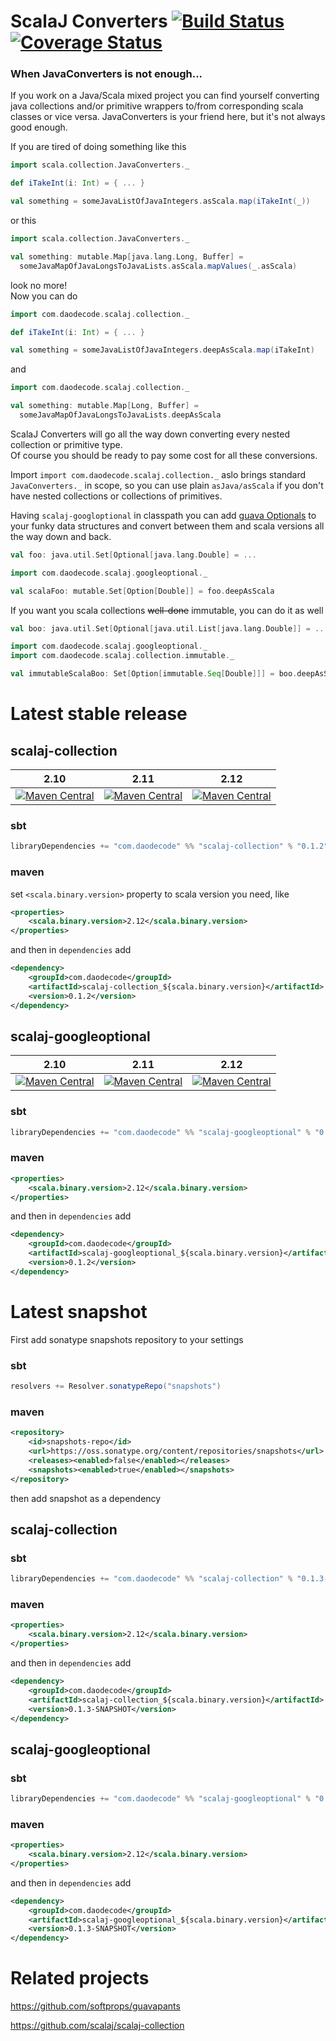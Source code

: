 ScalaJ Converters [![Build Status](https://travis-ci.org/jozic/scalaj.svg?branch=master)](https://travis-ci.org/jozic/scalaj) [![Coverage Status](https://coveralls.io/repos/jozic/scalaj/badge.svg)](https://coveralls.io/r/jozic/scalaj)
=================

### When JavaConverters is not enough...

If you work on a Java/Scala mixed project you can find yourself converting
java collections and/or primitive wrappers to/from corresponding scala classes or vice versa.
JavaConverters is your friend here, but it's not always good enough.

If you are tired of doing something like this

```scala
import scala.collection.JavaConverters._

def iTakeInt(i: Int) = { ... }

val something = someJavaListOfJavaIntegers.asScala.map(iTakeInt(_))
```

or this

```scala
import scala.collection.JavaConverters._

val something: mutable.Map[java.lang.Long, Buffer] = 
  someJavaMapOfJavaLongsToJavaLists.asScala.mapValues(_.asScala)
```

look no more!  
Now you can do

```scala
import com.daodecode.scalaj.collection._

def iTakeInt(i: Int) = { ... }

val something = someJavaListOfJavaIntegers.deepAsScala.map(iTakeInt)
```

and 

```scala
import com.daodecode.scalaj.collection._

val something: mutable.Map[Long, Buffer] = 
  someJavaMapOfJavaLongsToJavaLists.deepAsScala
```

ScalaJ Converters will go all the way down converting every nested collection or primitive type.  
Of course you should be ready to pay some cost for all these conversions.

Import `import com.daodecode.scalaj.collection._` aslo brings standard `JavaConverters._` in scope, 
so you can use plain `asJava/asScala` if you don't have nested collections or collections of primitives.

Having `scalaj-googloptional` in classpath you can add [guava Optionals](https://github.com/google/guava/blob/master/guava/src/com/google/common/base/Optional.java) to your
funky data structures and convert between them and scala versions all the way down and back.

```scala
val foo: java.util.Set[Optional[java.lang.Double] = ...

import com.daodecode.scalaj.googleoptional._

val scalaFoo: mutable.Set[Option[Double]] = foo.deepAsScala
```

If you want you scala collections ~~well-done~~ immutable, you can do it as well

```scala
val boo: java.util.Set[Optional[java.util.List[java.lang.Double]] = ...

import com.daodecode.scalaj.googleoptional._
import com.daodecode.scalaj.collection.immutable._

val immutableScalaBoo: Set[Option[immutable.Seq[Double]]] = boo.deepAsScalaImmutable
```


# Latest stable release

## scalaj-collection

| 2.10 | 2.11 | 2.12 |
|------|------|------|
|[![Maven Central](https://maven-badges.herokuapp.com/maven-central/com.daodecode/scalaj-collection_2.10/badge.svg)](https://maven-badges.herokuapp.com/maven-central/com.daodecode/scalaj-collection_2.10) | [![Maven Central](https://maven-badges.herokuapp.com/maven-central/com.daodecode/scalaj-collection_2.11/badge.svg)](https://maven-badges.herokuapp.com/maven-central/com.daodecode/scalaj-collection_2.11) | [![Maven Central](https://maven-badges.herokuapp.com/maven-central/com.daodecode/scalaj-collection_2.12/badge.svg)](https://maven-badges.herokuapp.com/maven-central/com.daodecode/scalaj-collection_2.12) |

### sbt
```scala
libraryDependencies += "com.daodecode" %% "scalaj-collection" % "0.1.2"
```
### maven

set `<scala.binary.version>` property to scala version you need, like

```xml
<properties>
    <scala.binary.version>2.12</scala.binary.version>
</properties>
```

 and then in `dependencies` add

```xml
<dependency>
    <groupId>com.daodecode</groupId>
    <artifactId>scalaj-collection_${scala.binary.version}</artifactId>
    <version>0.1.2</version>
</dependency>
```

## scalaj-googleoptional

| 2.10 | 2.11 | 2.12 |
|------|------|------|
|[![Maven Central](https://maven-badges.herokuapp.com/maven-central/com.daodecode/scalaj-googleoptional_2.10/badge.svg)](https://maven-badges.herokuapp.com/maven-central/com.daodecode/scalaj-googleoptional_2.10) | [![Maven Central](https://maven-badges.herokuapp.com/maven-central/com.daodecode/scalaj-googleoptional_2.11/badge.svg)](https://maven-badges.herokuapp.com/maven-central/com.daodecode/scalaj-googleoptional_2.11) | [![Maven Central](https://maven-badges.herokuapp.com/maven-central/com.daodecode/scalaj-googleoptional_2.12/badge.svg)](https://maven-badges.herokuapp.com/maven-central/com.daodecode/scalaj-googleoptional_2.12) |

### sbt

```scala
libraryDependencies += "com.daodecode" %% "scalaj-googleoptional" % "0.1.2"
```
### maven

```xml
<properties>
    <scala.binary.version>2.12</scala.binary.version>
</properties>
```

 and then in `dependencies` add

```xml
<dependency>
    <groupId>com.daodecode</groupId>
    <artifactId>scalaj-googleoptional_${scala.binary.version}</artifactId>
    <version>0.1.2</version>
</dependency>
```

# Latest snapshot

First add sonatype snapshots repository to your settings

### sbt

```scala
resolvers += Resolver.sonatypeRepo("snapshots")
```

### maven

```xml
<repository>
    <id>snapshots-repo</id>
    <url>https://oss.sonatype.org/content/repositories/snapshots</url>
    <releases><enabled>false</enabled></releases>
    <snapshots><enabled>true</enabled></snapshots>
</repository>
```

then add snapshot as a dependency

## scalaj-collection

### sbt

```scala
libraryDependencies += "com.daodecode" %% "scalaj-collection" % "0.1.3-SNAPSHOT"
```

### maven

```xml
<properties>
    <scala.binary.version>2.12</scala.binary.version>
</properties>
```

 and then in `dependencies` add

```xml
<dependency>
    <groupId>com.daodecode</groupId>
    <artifactId>scalaj-collection_${scala.binary.version}</artifactId>
    <version>0.1.3-SNAPSHOT</version>
</dependency>
```

## scalaj-googleoptional

### sbt

```scala
libraryDependencies += "com.daodecode" %% "scalaj-googleoptional" % "0.1.3-SNAPSHOT"
```
### maven

```xml
<properties>
    <scala.binary.version>2.12</scala.binary.version>
</properties>
```

 and then in `dependencies` add

```xml
<dependency>
    <groupId>com.daodecode</groupId>
    <artifactId>scalaj-googleoptional_${scala.binary.version}</artifactId>
    <version>0.1.3-SNAPSHOT</version>
</dependency>
```

# Related projects

https://github.com/softprops/guavapants  

https://github.com/scalaj/scalaj-collection
